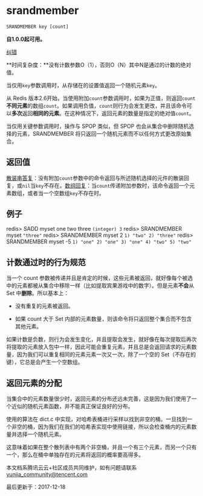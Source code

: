 # srandmember

```javascript
SRANDMEMBER key [count]
```

**自1.0.0起可用。**

[纠错](javascript:;)

**时间复杂度：**没有计数参数O（1），否则O（N）其中N是通过的计数的绝对值。

当仅用`key`参数调用时，从存储在的设置值返回一个随机元素`key`。

从 Redis 版本2.6开始，当使用附加`count`参数调用时，如果为正值，则返回`count` **不同元素**的数组`count`。如果调用负值，`count`则行为会发生更改，并且该命令可以**多次**返回**相同的元素**。在这种情况下，返回元素的数量是指定的绝对值`count`。

当仅用关键参数调用时，操作与 SPOP 类似，但 SPOP 也会从集合中删除随机选择的元素，SRANDMEMBER 将只返回一个随机元素而不以任何方式更改原始集合。

## 返回值

[散装串答复](https://redis.io/topics/protocol#bulk-string-reply)：没有附加`count`参数中的命令返回与所述随机选择的元件的散装回复，或`nil`当`key`不存在。[数组回复](https://redis.io/topics/protocol#array-reply)：当`count`传递附加参数时，该命令返回一个元素数组，或者当一个空数组`key`不存在时。

## 例子

redis> SADD myset one two three `(integer) 3` redis> SRANDMEMBER myset `"three"` redis> SRANDMEMBER myset 2 `1) "two" 2) "three"` redis> SRANDMEMBER myset -5 `1) "one" 2) "one" 3) "one" 4) "two" 5) "two"`

## 计数通过时的行为规范

当一个 count 参数被传递并且是肯定的时候，这些元素被返回，就好像每个被选中的元素都被从集合中移除一样（比如提取宾果游戏中的数字）。但是元素**不会**从 Set 中**删除**。所以基本上：

- 没有重复的元素被返回。

- 如果 count 大于 Set 内部的元素数量，则该命令将只返回整个集合而不包含其他元素。

如果计数是负数，则行为会发生变化，并且提取会发生，就好像在每次提取后再次将提取的元素放入包中一样，因此可能会重复元素，并且总是会返回请求的元素数量，因为我们可以重复相同的元素元素一次又一次，除了一个空的 Set（不存在的键），它总是会产生一个空数组。

## 返回元素的分配

当集合中的元素数量很少时，返回元素的分布还远未完善，这是因为我们使用了一个近似的随机元素函数，并不能真正保证良好的分布。

使用的算法在 dict.c 中实现，对哈希表桶进行采样以找到非空的桶。一旦找到一个非空的桶，因为我们在我们的哈希表实现中使用链接，所以会检查桶内的元素数量并选择一个随机元素。

这意味着如果在整个散列表中有两个非空桶，并且一个有三个元素，而另一个只有一个，那么在桶中单独存在的元素将返回的概率要高得多。

本文档系腾讯云云+社区成员共同维护，如有问题请联系 yunjia_community@tencent.com

最后更新于：2017-12-18